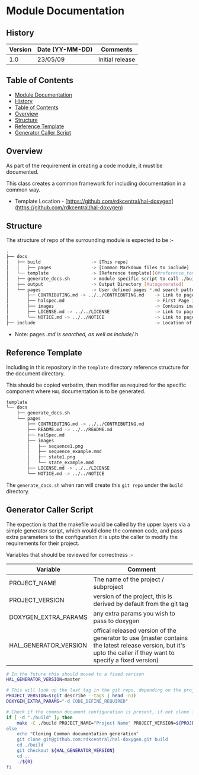 # Module Documentation

## History

|Version|Date (YY-MM-DD) |Comments|
|-------|----------------|------|
|1.0| 23/05/09| Initial release |

## Table of Contents

- [Module Documentation](#module-documentation)
- [History](#history)
- [Table of Contents](#table-of-contents)
- [Overview](#overview)
- [Structure](#structure)
- [Reference Template](#reference-template)
- [Generator Caller Script](#generator-caller-script)

## Overview

As part of the requirement in creating a code module, it must be documented.

This class creates a common framework for including documentation in a common way.

- Template Location - [https://github.com/rdkcentral/hal-doxygen](https://github.com/rdkcentral/hal-doxygen)

## Structure

The structure of repo of the surrounding module is expected to be :-

```bash
.
├── docs
│   ├── build                   -> [This repo]
│   │   ├── pages               -> [Common Markdown files to include]
│   └── template                -> [Reference template][(#reference_template)
│   ├── generate_docs.sh        -> module specific script to call ./build/Makefile [user defined]
│   ├── output                  -> Output Directory [Autogenerated]
│   └── pages                   -> User defined pages *.md search pattern applied from the doxygen configuration
│       ├── CONTRIBUTING.md -> ../../CONTRIBUTING.md    -> Link to page to include from top level .md extension required
│       ├── halspec.md                                  -> First Page in the documentation
│       ├── images                                      -> Contains images to include from the .md files
│       ├── LICENSE.md -> ../../LICENSE                 -> Link to page to include from top level .md extension required
│       └── NOTICE.md -> ../../NOTICE                   -> Link to page to include from top level .md extension required
├── include                                             -> Location of header files *.h search pattern applied from the doxygen configuration
```

- Note: pages *.md is searched, as well as include/*.h

## Reference Template

Including in this repository in the `template` directory reference structure for the document directory.

This should be copied verbatim, then modifier as required for the specific component where `HAL` documentation is to be generated.

```bash
template
└── docs
    ├── generate_docs.sh
    └── pages
        ├── CONTRIBUTING.md -> ../../CONTRIBUTING.md
        ├── README.md -> ../../README.md
        ├── halSpec.md
        ├── images
        │   ├── sequence1.png
        │   ├── sequence_example.mmd
        │   ├── state1.png
        │   └── state_example.mmd
        ├── LICENSE.md -> ../../LICENSE
        └── NOTICE.md -> ../../NOTICE
```

The `generate_docs.sh` when ran will create this `git repo` under the `build` directory.

## Generator Caller Script

The expection is that the makefile would be called by the upper layers via a simple generator script, which would clone the common code, and pass extra parameters to the configuration it is upto the caller to modify the requirements for their project.

Variables that should be reviewed for correctness :-

|Variable|Comment|
|--------|-------|
|PROJECT_NAME | The name of the project / subproject|
|PROJECT_VERSION | version of the project, this is derived by default from the git tag|
|DOXYGEN_EXTRA_PARAMS | any extra params you wish to pass to doxygen|
|HAL_GENERATOR_VERSION | offical released version of the generator to use (master contains the latest release version, but it's upto the caller if they want to specify a fixed version)|

```bash
# In the future this should moved to a fixed verison
HAL_GENERATOR_VERSION=master

# This will look up the last tag in the git repo, depending on the project this may require modification
PROJECT_VERSION=$(git describe --tags | head -n1)
DOXYGEN_EXTRA_PARAMS="-d CODE_DEFINE_REQUIRED"

# Check if the common document configuration is present, if not clone it
if [ -d "./build" ]; then
    make -C ./build PROJECT_NAME="Project Name" PROJECT_VERSION=${PROJECT_VERSION} DOXYGEN_EXTRA_PARAMS=${DOXYGEN_EXTRA_PARAMS}"
else
    echo "Cloning Common documentation generation"
    git clone git@github.com:rdkcentral/hal-doxygen.git build
    cd ./build
    git checkout ${HAL_GENERATOR_VERSION}
    cd ..
    ./${0}
fi
```

